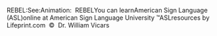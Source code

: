 REBEL:See:Animation:  REBELYou can learnAmerican Sign Language (ASL)online at American Sign Language University ™ASLresources by Lifeprint.com  ©  Dr. William Vicars